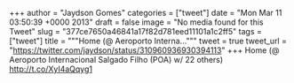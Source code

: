 
+++
author = "Jaydson Gomes"
categories = ["tweet"]
date = "Mon Mar 11 03:50:39 +0000 2013"
draft = false
image = "No media found for this Tweet"
slug = "377ce7650a46841a17f82d781eed11101a1c2ff5"
tags = ["tweet"]
title = """Home (@ Aeroporto Interna..."""
tweet = true
tweet_url = "https://twitter.com/jaydson/status/310960936930394113"
+++
Home (@ Aeroporto Internacional Salgado Filho (POA) w/ 22 others) http://t.co/XyI4aQqyg1
